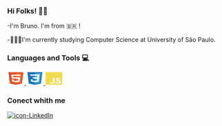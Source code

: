 ### Hi Folks! 👋🏻

-I'm Bruno. I'm from 🇧🇷 !

-👨🏻‍🎓I'm currently studying Computer Science at University of São Paulo.

### Languages and Tools 💻
<a href="">
<img alt="icon-HTML5" height="30" width="40" src="https://raw.githubusercontent.com/devicons/devicon/master/icons/html5/html5-original.svg" style="max-width=100%;">
</a>

<a href="">
<img  alt="icon-CSS3"  height="30" width="40" src="https://raw.githubusercontent.com/devicons/devicon/master/icons/css3/css3-original.svg" style="max-width=100%;">
</a>

<a href="">
<img  alt="icon-JavaScript"  height="30" width="40" src="https://raw.githubusercontent.com/devicons/devicon/master/icons/javascript/javascript-plain.svg" style="max-width=100%;">
</a>

### Conect whith me

<a href="https://www.linkedin.com/in/bruno-gabriel-a71b0614b/">
  <img alt="icon-LinkedIn"  height="40" width="50" src="https://camo.githubusercontent.com/28bbd2596707954793abeff9eb24d343c1c78b7bf184b90294b4b190c6097a65/68747470733a2f2f63646e2e6a7364656c6976722e6e65742f6e706d2f73696d706c652d69636f6e7340332e302e312f69636f6e732f6c696e6b6564696e2e737667" style="max-width=100%;">  
</a>



